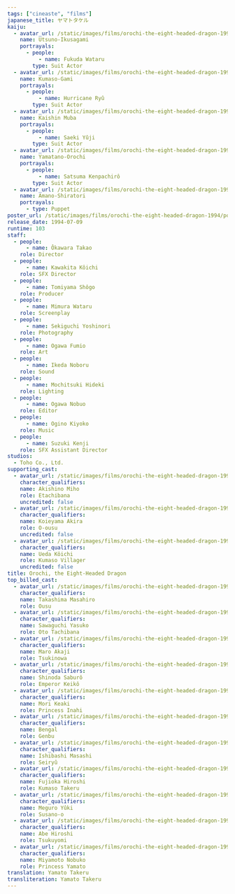 ```yaml
---
tags: ["cineaste", "films"]
japanese_title: ヤマトタケル
kaiju:
  - avatar_url: /static/images/films/orochi-the-eight-headed-dragon-1994/kaiju-avatars/wataru-fukuda-0.jpg
    name: Utsuno-Ikusagami
    portrayals:
      - people:
          - name: Fukuda Wataru
        type: Suit Actor
  - avatar_url: /static/images/films/orochi-the-eight-headed-dragon-1994/kaiju-avatars/hurricane-ryu-0.jpg
    name: Kumaso-Gami
    portrayals:
      - people:
          - name: Hurricane Ryû
        type: Suit Actor
  - avatar_url: /static/images/films/orochi-the-eight-headed-dragon-1994/kaiju-avatars/yuji-saeki-0.jpg
    name: Kaishin Muba
    portrayals:
      - people:
          - name: Saeki Yûji
        type: Suit Actor
  - avatar_url: /static/images/films/orochi-the-eight-headed-dragon-1994/kaiju-avatars/kenpachiro-satsuma-0.jpg
    name: Yamatano-Orochi
    portrayals:
      - people:
          - name: Satsuma Kenpachirô
        type: Suit Actor
  - avatar_url: /static/images/films/orochi-the-eight-headed-dragon-1994/kaiju-avatars/00195.jpg
    name: Amano-Shiratori
    portrayals:
      - type: Puppet
poster_url: /static/images/films/orochi-the-eight-headed-dragon-1994/posters/poster.jpg
release_date: 1994-07-09
runtime: 103
staff:
  - people:
      - name: Ôkawara Takao
    role: Director
  - people:
      - name: Kawakita Kôichi
    role: SFX Director
  - people:
      - name: Tomiyama Shôgo
    role: Producer
  - people:
      - name: Mimura Wataru
    role: Screenplay
  - people:
      - name: Sekiguchi Yoshinori
    role: Photography
  - people:
      - name: Ogawa Fumio
    role: Art
  - people:
      - name: Ikeda Noboru
    role: Sound
  - people:
      - name: Mochitsuki Hideki
    role: Lighting
  - people:
      - name: Ogawa Nobuo
    role: Editor
  - people:
      - name: Ogino Kiyoko
    role: Music
  - people:
      - name: Suzuki Kenji
    role: SFX Assistant Director
studios:
  - Toho Co., Ltd.
supporting_cast:
  - avatar_url: /static/images/films/orochi-the-eight-headed-dragon-1994/cast-avatars/miho-akishino-0.jpg
    character_qualifiers:
    name: Akishino Miho
    role: Etachibana
    uncredited: false
  - avatar_url: /static/images/films/orochi-the-eight-headed-dragon-1994/cast-avatars/akira-koieyama-0.jpg
    character_qualifiers:
    name: Koieyama Akira
    role: O-ousu
    uncredited: false
  - avatar_url: /static/images/films/orochi-the-eight-headed-dragon-1994/cast-avatars/koichi-ueda-0.jpg
    character_qualifiers:
    name: Ueda Kôichi
    role: Kumaso Villager
    uncredited: false
title: Orochi, the Eight-Headed Dragon
top_billed_cast:
  - avatar_url: /static/images/films/orochi-the-eight-headed-dragon-1994/cast-avatars/masahiro-takashima-0.jpg
    character_qualifiers:
    name: Takashima Masahiro
    role: Ousu
  - avatar_url: /static/images/films/orochi-the-eight-headed-dragon-1994/cast-avatars/yasuko-sawaguchi-0.jpg
    character_qualifiers:
    name: Sawaguchi Yasuko
    role: Oto Tachibana
  - avatar_url: /static/images/films/orochi-the-eight-headed-dragon-1994/cast-avatars/akaji-maru-0.jpg
    character_qualifiers:
    name: Maro Akaji
    role: Tsukinowa
  - avatar_url: /static/images/films/orochi-the-eight-headed-dragon-1994/cast-avatars/saburo-shinoda-0.jpg
    character_qualifiers:
    name: Shinoda Saburô
    role: Emperor Keikô
  - avatar_url: /static/images/films/orochi-the-eight-headed-dragon-1994/cast-avatars/keaki-mori-0.jpg
    character_qualifiers:
    name: Mori Keaki
    role: Princess Inahi
  - avatar_url: /static/images/films/orochi-the-eight-headed-dragon-1994/cast-avatars/bengal-0.jpg
    character_qualifiers:
    name: Bengal
    role: Genbu
  - avatar_url: /static/images/films/orochi-the-eight-headed-dragon-1994/cast-avatars/masashi-ishibashi-0.jpg
    character_qualifiers:
    name: Ishibashi Masashi
    role: Seiryû
  - avatar_url: /static/images/films/orochi-the-eight-headed-dragon-1994/cast-avatars/hiroshi-fujioka-0.jpg
    character_qualifiers:
    name: Fujioka Hiroshi
    role: Kumaso Takeru
  - avatar_url: /static/images/films/orochi-the-eight-headed-dragon-1994/cast-avatars/yuki-meguru-0.jpg
    character_qualifiers:
    name: Meguro Yûki
    role: Susano-o
  - avatar_url: /static/images/films/orochi-the-eight-headed-dragon-1994/cast-avatars/hiroshi-abe-0.jpg
    character_qualifiers:
    name: Abe Hiroshi
    role: Tsukuyomi
  - avatar_url: /static/images/films/orochi-the-eight-headed-dragon-1994/cast-avatars/nobuko-miyamoto-0.jpg
    character_qualifiers:
    name: Miyamoto Nobuko
    role: Princess Yamato
translation: Yamato Takeru
transliteration: Yamato Takeru
---
```

